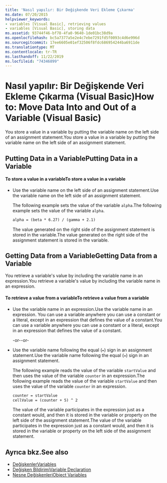 ```yaml
---
title: 'Nasıl yapılır: Bir Değişkende Veri Ekleme Çıkarma'
ms.date: 07/20/2015
helpviewer_keywords:
- variables [Visual Basic], retrieving values
- variables [Visual Basic], storing data
ms.assetid: 93744f46-bf78-4fa0-9640-1de01bc38d9a
ms.openlocfilehash: bc5a7377a5e2e4c7ebe7291fd5f0093c4d6e996d
ms.sourcegitcommit: 17ee6605e01ef32506f8fdc686954244ba6911de
ms.translationtype: MT
ms.contentlocale: tr-TR
ms.lasthandoff: 11/22/2019
ms.locfileid: "74346899"
---
```

# <a name="how-to-move-data-into-and-out-of-a-variable-visual-basic"></a><span data-ttu-id="69f9f-102">Nasıl yapılır: Bir Değişkende Veri Ekleme Çıkarma (Visual Basic)</span><span class="sxs-lookup"><span data-stu-id="69f9f-102">How to: Move Data Into and Out of a Variable (Visual Basic)</span></span>

<span data-ttu-id="69f9f-103">You store a value in a variable by putting the variable name on the left side of an assignment statement.</span><span class="sxs-lookup"><span data-stu-id="69f9f-103">You store a value in a variable by putting the variable name on the left side of an assignment statement.</span></span>

## <a name="putting-data-in-a-variable"></a><span data-ttu-id="69f9f-104">Putting Data in a Variable</span><span class="sxs-lookup"><span data-stu-id="69f9f-104">Putting Data in a Variable</span></span>

#### <a name="to-store-a-value-in-a-variable"></a><span data-ttu-id="69f9f-105">To store a value in a variable</span><span class="sxs-lookup"><span data-stu-id="69f9f-105">To store a value in a variable</span></span>

- <span data-ttu-id="69f9f-106">Use the variable name on the left side of an assignment statement.</span><span class="sxs-lookup"><span data-stu-id="69f9f-106">Use the variable name on the left side of an assignment statement.</span></span>

    <span data-ttu-id="69f9f-107">The following example sets the value of the variable `alpha`.</span><span class="sxs-lookup"><span data-stu-id="69f9f-107">The following example sets the value of the variable `alpha`.</span></span>

    ```vb
    alpha = (beta * 6.27) / (gamma + 2.1)
    ```

    <span data-ttu-id="69f9f-108">The value generated on the right side of the assignment statement is stored in the variable.</span><span class="sxs-lookup"><span data-stu-id="69f9f-108">The value generated on the right side of the assignment statement is stored in the variable.</span></span>

## <a name="getting-data-from-a-variable"></a><span data-ttu-id="69f9f-109">Getting Data from a Variable</span><span class="sxs-lookup"><span data-stu-id="69f9f-109">Getting Data from a Variable</span></span>

<span data-ttu-id="69f9f-110">You retrieve a variable's value by including the variable name in an expression.</span><span class="sxs-lookup"><span data-stu-id="69f9f-110">You retrieve a variable's value by including the variable name in an expression.</span></span>

#### <a name="to-retrieve-a-value-from-a-variable"></a><span data-ttu-id="69f9f-111">To retrieve a value from a variable</span><span class="sxs-lookup"><span data-stu-id="69f9f-111">To retrieve a value from a variable</span></span>

- <span data-ttu-id="69f9f-112">Use the variable name in an expression.</span><span class="sxs-lookup"><span data-stu-id="69f9f-112">Use the variable name in an expression.</span></span> <span data-ttu-id="69f9f-113">You can use a variable anywhere you can use a constant or a literal, except in an expression that defines the value of a constant.</span><span class="sxs-lookup"><span data-stu-id="69f9f-113">You can use a variable anywhere you can use a constant or a literal, except in an expression that defines the value of a constant.</span></span>

  <span data-ttu-id="69f9f-114">\-or-</span><span class="sxs-lookup"><span data-stu-id="69f9f-114">\-or-</span></span>

- <span data-ttu-id="69f9f-115">Use the variable name following the equal (`=`) sign in an assignment statement.</span><span class="sxs-lookup"><span data-stu-id="69f9f-115">Use the variable name following the equal (`=`) sign in an assignment statement.</span></span>

  <span data-ttu-id="69f9f-116">The following example reads the value of the variable `startValue` and then uses the value of the variable `counter` in an expression.</span><span class="sxs-lookup"><span data-stu-id="69f9f-116">The following example reads the value of the variable `startValue` and then uses the value of the variable `counter` in an expression.</span></span>

  ```vb
  counter = startValue
  cellValue = (counter + 5) ^ 2
  ```

  <span data-ttu-id="69f9f-117">The value of the variable participates in the expression just as a constant would, and then it is stored in the variable or property on the left side of the assignment statement.</span><span class="sxs-lookup"><span data-stu-id="69f9f-117">The value of the variable participates in the expression just as a constant would, and then it is stored in the variable or property on the left side of the assignment statement.</span></span>

## <a name="see-also"></a><span data-ttu-id="69f9f-118">Ayrıca bkz.</span><span class="sxs-lookup"><span data-stu-id="69f9f-118">See also</span></span>

- [<span data-ttu-id="69f9f-119">Değişkenler</span><span class="sxs-lookup"><span data-stu-id="69f9f-119">Variables</span></span>](../../../../visual-basic/programming-guide/language-features/variables/index.md)
- [<span data-ttu-id="69f9f-120">Değişken Bildirimi</span><span class="sxs-lookup"><span data-stu-id="69f9f-120">Variable Declaration</span></span>](../../../../visual-basic/programming-guide/language-features/variables/variable-declaration.md)
- [<span data-ttu-id="69f9f-121">Nesne Değişkenleri</span><span class="sxs-lookup"><span data-stu-id="69f9f-121">Object Variables</span></span>](../../../../visual-basic/programming-guide/language-features/variables/object-variables.md)
